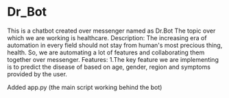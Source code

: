 # Dr_Bot
This is a chatbot created over messenger named as Dr.Bot
The topic over which we are working is healthcare.
Description: The increasing era of automation in every field should not stay from human's most precious thing, health.
             So, we are automating a lot of features and collaborating them together over messenger.
Features: 1.The key feature we are implementing is to predict the disease of based on age, gender, region and symptoms                 provided by the user.

Added app.py (the main script working behind the bot) 

